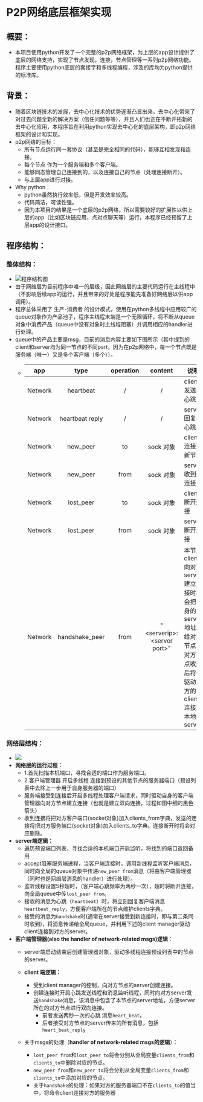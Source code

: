 # P2P网络底层框架实现
## 概要：
- 本项目使用python开发了一个完整的p2p网络框架，为上层的app设计提供了底层的网络支持，实现了节点发现，连接，节点管理等一系列p2p网络功能。程序主要使用python底层的套接字和多线程编程，涉及的库均为python提供的标准库。

## 背景：
- 随着区块链技术的发展，去中心化技术的优势逐渐凸显出来。去中心化带来了对过去问题全新的解决方案（信任问题等等），并且人们也正在不断开拓新的去中心化应用，本程序旨在利用python实现去中心化的底层架构，即p2p网络框架的设计和实现。
- p2p网络的目标：
	- 所有节点运行同一套协议（甚至是完全相同的代码），能够互相发现和连接。
	- 每个节点 作为一个服务端和多个客户端。
	- 能够同态管理自己连接到的，以及连接自己的节点（处理连接断开）。
	- 与上层app进行对接。
- Why python：
	- python虽然执行效率低，但是开发效率较高。
	- 代码简洁，可读性强。
	- 因为本项目的结果是一个底层的p2p网络，所以需要较好的扩展性以供上层的app（比如区块链应用，点对点聊天等）运行，本程序已经预留了上层app的设计接口。
## 程序结构：

### 整体结构：

- ![程序结构图](F:\python_work\blocknode\src\程序结构图.jpg)
- 由于网络层为目前程序中唯一的层级，因此网络层的主要代码运行在主线程中（不影响后续app的运行，并且带来的好处是程序能先准备好网络层以供app调用）。
- 程序总体采用了 生产-消费者 的设计模式，使用在python多线程中应用较广的queue对象作为产品池子，程序主线程末端是一个无限循环，将不断从queue对象中消费产品（queue中没有对象时主线程阻塞）并调用相应的handler进行处理。
- queue中的产品主要是msg，目前的消息内容主要如下图所示（其中提到的client和server均为同一节点的不同part，因为在p2p网络中，每一个节点既是服务端（唯一）又是多个客户端（多个））。
  - | app  | type | operation | content | 说明 |
    | :-----------: | :-----------: | :-----------: | :-----------: | ------------- |
    | Network  |    heartbeat    |/|/|clients发送的心跳|
    | Network | heartbeat reply |/|/|server回复的心跳|
    | Network | new_peer |to|sock 对象|client连接到新节点|
    | Network | new_peer |from|sock 对象|server收到新连接|
    | Network | lost_peer |to|sock 对象|client断开连接|
    | Network | lost_peer |from|sock 对象|server断开连接|
    | Network | handshake_peer |from|"\<serverip\>:\<server port\>"|本节点client向对方server建立连接时将会把自身的server地址发给对方节点，对方节点收到后将会驱动对方的client连接到本地的server|
### 网络层结构：
- ![](F:\python_work\blocknode\src\网络层工作过程.png)
- **网络层的运行过程：**
  - 1.首先扫描本机端口，寻找合适的端口作为服务端口。
  - 2.客户端管理器 开启多线程 连接到预设的其他节点的服务器端口（预设列表中去除上一步用于自身服务器的端口）
  - 服务端接受到连接后开启多线程处理客户端请求，同时驱动自身的客户端管理器向对方节点建立连接（也就是建立双向连接，过程如图中细的黑色箭头）
  - 收到连接将把对方客户端口(socket对象)加入clients_from字典，发送的连接将把对方服务端口(socket对象)加入clients_to字典。连接断开时将会对应删除。
- **server端逻辑：**
  - 遍历预设端口列表，寻找合适的本机端口开启监听，将找到的端口返回备用
  - accept阻塞服务端进程，当客户端连接时，调用新线程监听客户端消息，同时向全局的queue对象中传递`new_peer from`消息（将由客户端管理器（同时也是网络层消息的handler）进行处理）。
  - 监听线程设置5秒超时，（客户端心跳频率为两秒一次），超时将断开连接，向全局queue中传`lost_peer from`。
  - 接收的消息为心跳（`heartbeat`）时，将立刻回复客户端消息`heartbeat_reply`，方便客户端所在的节点维护clients字典。
  - 接受的消息为`handshake`时(通常在server接受到新连接时，即与第二条同时收到)，将消息传递给全局queue，并利用下述的client manager驱动client连接到对方的server。
- **客户端管理器(also the handler of network-related msgs)逻辑**：
  - server端启动结束后创建管理器对象，驱动多线程连接预设列表中的节点的server。
  - **client 端逻辑：**
    - 受到client manager的控制，向对方节点的server创建连接。
    - 创建连接时开启心跳发送线程和消息监听线程，同时向对方server发送`handshake`消息，该消息中包含了本节点的server地址，方便server所在的对方节点进行双向连接。
      - 前者发送两秒一次的心跳 消息`heart_beat`。
      - 后者接受对方节点的server传来的所有消息，包括`heart_beat_reply`

  - 关于msgs的处理（**handler of network-related msgs的逻辑**）：
    - `lost_peer from`和`lost_peer to`将会分别从全局变量`clients_from`和`clients_to`中删除对应的节点。
    - `new_peer from`和`new_peer to`将会分别从全局变量`clients_from`和`clients_to`中添加对应的节点。
    - 关于`handshake`的处理：如果对方的服务器端口不在`clients_to`的值当中，将命令client连接对方的服务器

